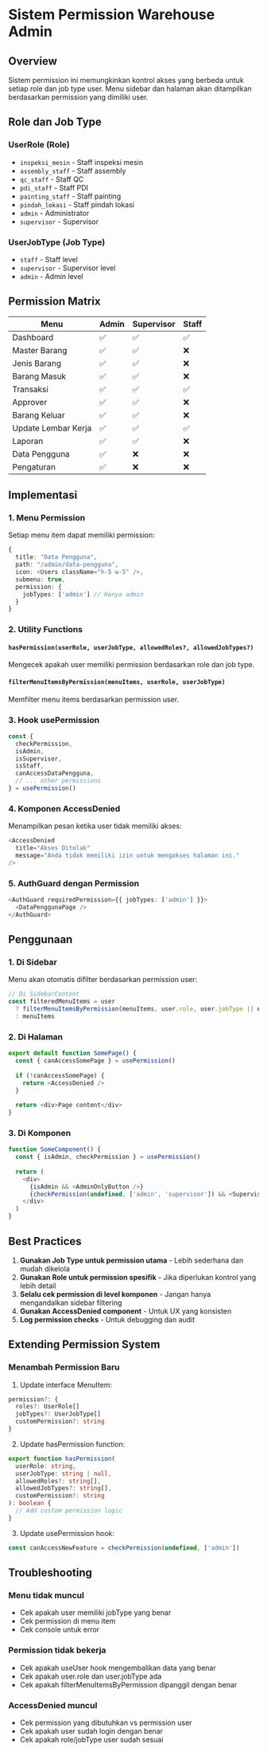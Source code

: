 # Sistem Permission Warehouse Admin

## Overview

Sistem permission ini memungkinkan kontrol akses yang berbeda untuk setiap role dan job type user. Menu sidebar dan halaman akan ditampilkan berdasarkan permission yang dimiliki user.

## Role dan Job Type

### UserRole (Role)
- `inspeksi_mesin` - Staff inspeksi mesin
- `assembly_staff` - Staff assembly
- `qc_staff` - Staff QC
- `pdi_staff` - Staff PDI
- `painting_staff` - Staff painting
- `pindah_lokasi` - Staff pindah lokasi
- `admin` - Administrator
- `supervisor` - Supervisor

### UserJobType (Job Type)
- `staff` - Staff level
- `supervisor` - Supervisor level
- `admin` - Admin level

## Permission Matrix

| Menu | Admin | Supervisor | Staff |
|------|-------|------------|-------|
| Dashboard | ✅ | ✅ | ✅ |
| Master Barang | ✅ | ✅ | ❌ |
| Jenis Barang | ✅ | ✅ | ❌ |
| Barang Masuk | ✅ | ✅ | ❌ |
| Transaksi | ✅ | ✅ | ✅ |
| Approver | ✅ | ✅ | ❌ |
| Barang Keluar | ✅ | ✅ | ❌ |
| Update Lembar Kerja | ✅ | ✅ | ✅ |
| Laporan | ✅ | ✅ | ❌ |
| Data Pengguna | ✅ | ❌ | ❌ |
| Pengaturan | ✅ | ❌ | ❌ |

## Implementasi

### 1. Menu Permission

Setiap menu item dapat memiliki permission:

```typescript
{
  title: "Data Pengguna",
  path: "/admin/data-pengguna",
  icon: <Users className="h-5 w-5" />,
  submenu: true,
  permission: {
    jobTypes: ['admin'] // Hanya admin
  }
}
```

### 2. Utility Functions

#### `hasPermission(userRole, userJobType, allowedRoles?, allowedJobTypes?)`
Mengecek apakah user memiliki permission berdasarkan role dan job type.

#### `filterMenuItemsByPermission(menuItems, userRole, userJobType)`
Memfilter menu items berdasarkan permission user.

### 3. Hook usePermission

```typescript
const { 
  checkPermission,
  isAdmin,
  isSupervisor,
  isStaff,
  canAccessDataPengguna,
  // ... other permissions
} = usePermission()
```

### 4. Komponen AccessDenied

Menampilkan pesan ketika user tidak memiliki akses:

```typescript
<AccessDenied 
  title="Akses Ditolak"
  message="Anda tidak memiliki izin untuk mengakses halaman ini."
/>
```

### 5. AuthGuard dengan Permission

```typescript
<AuthGuard requiredPermission={{ jobTypes: ['admin'] }}>
  <DataPenggunaPage />
</AuthGuard>
```

## Penggunaan

### 1. Di Sidebar

Menu akan otomatis difilter berdasarkan permission user:

```typescript
// Di SidebarContent
const filteredMenuItems = user 
  ? filterMenuItemsByPermission(menuItems, user.role, user.jobType || null)
  : menuItems
```

### 2. Di Halaman

```typescript
export default function SomePage() {
  const { canAccessSomePage } = usePermission()
  
  if (!canAccessSomePage) {
    return <AccessDenied />
  }
  
  return <div>Page content</div>
}
```

### 3. Di Komponen

```typescript
function SomeComponent() {
  const { isAdmin, checkPermission } = usePermission()
  
  return (
    <div>
      {isAdmin && <AdminOnlyButton />}
      {checkPermission(undefined, ['admin', 'supervisor']) && <SupervisorButton />}
    </div>
  )
}
```

## Best Practices

1. **Gunakan Job Type untuk permission utama** - Lebih sederhana dan mudah dikelola
2. **Gunakan Role untuk permission spesifik** - Jika diperlukan kontrol yang lebih detail
3. **Selalu cek permission di level komponen** - Jangan hanya mengandalkan sidebar filtering
4. **Gunakan AccessDenied component** - Untuk UX yang konsisten
5. **Log permission checks** - Untuk debugging dan audit

## Extending Permission System

### Menambah Permission Baru

1. Update interface MenuItem:
```typescript
permission?: {
  roles?: UserRole[]
  jobTypes?: UserJobType[]
  customPermission?: string
}
```

2. Update hasPermission function:
```typescript
export function hasPermission(
  userRole: string, 
  userJobType: string | null, 
  allowedRoles?: string[], 
  allowedJobTypes?: string[],
  customPermission?: string
): boolean {
  // Add custom permission logic
}
```

3. Update usePermission hook:
```typescript
const canAccessNewFeature = checkPermission(undefined, ['admin'])
```

## Troubleshooting

### Menu tidak muncul
- Cek apakah user memiliki jobType yang benar
- Cek permission di menu item
- Cek console untuk error

### Permission tidak bekerja
- Cek apakah useUser hook mengembalikan data yang benar
- Cek apakah user.role dan user.jobType ada
- Cek apakah filterMenuItemsByPermission dipanggil dengan benar

### AccessDenied muncul
- Cek permission yang dibutuhkan vs permission user
- Cek apakah user sudah login dengan benar
- Cek apakah role/jobType user sudah sesuai
